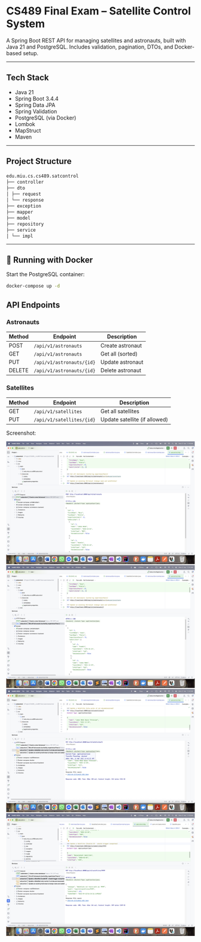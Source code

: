 # CS489 Final Exam – Satellite Control System

A Spring Boot REST API for managing satellites and astronauts, built with Java 21 and PostgreSQL. Includes validation, pagination, DTOs, and Docker-based setup.

---

## Tech Stack

- Java 21
- Spring Boot 3.4.4
- Spring Data JPA
- Spring Validation
- PostgreSQL (via Docker)
- Lombok
- MapStruct
- Maven

---

## Project Structure
```
edu.miu.cs.cs489.satcontrol 
├── controller 
├── dto 
│ ├── request 
│ └── response 
├── exception 
├── mapper 
├── model 
├── repository 
├── service 
│ └── impl

```



---

## 🐳 Running with Docker

Start the PostgreSQL container:

```bash
docker-compose up -d

```

API Endpoints
-------------

### Astronauts

| Method | Endpoint | Description |
| --- | --- | --- |
| POST | `/api/v1/astronauts` | Create astronaut |
| GET | `/api/v1/astronauts` | Get all (sorted) |
| PUT | `/api/v1/astronauts/{id}` | Update astronaut |
| DELETE | `/api/v1/astronauts/{id}` | Delete astronaut |

### Satellites

| Method | Endpoint | Description |
| --- | --- | --- |
| GET | `/api/v1/satellites` | Get all satellites |
| PUT | `/api/v1/satellites/{id}` | Update satellite (if allowed) |




Screenshot:

![01.png](screen/01.png)
![02.png](screen/02.png)
![03a.png](screen/03a.png)
![03b.png](screen/03b.png)




